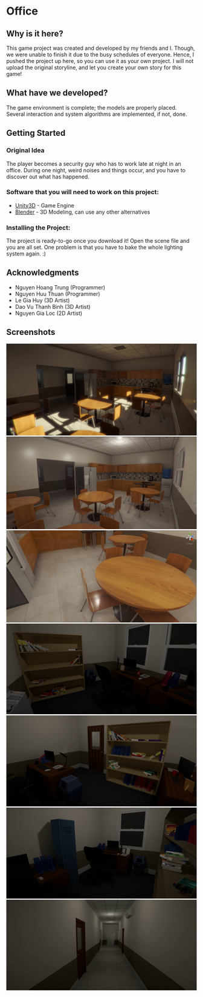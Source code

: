 # Office

## Why is it here?
This game project was created and developed by my friends and I. Though, we were unable to finish it 
due to the busy schedules of everyone. Hence, I pushed the project up here, so you can use it
as your own project. I will not upload the original storyline, and let you create your own story for this game!

## What have we developed?
The game environment is complete; the models are properly placed. Several interaction and system algorithms
are implemented, if not, done.

## Getting Started
### Original Idea
The player becomes a security guy who has to work late at night in an office. During one night, weird noises and things occur, and you have to discover out what has happened.

### Software that you will need to work on this project:

* [Unity3D](https://store.unity.com) - Game Engine
* [Blender](https://www.blender.org/download/) - 3D Modeling, can use any other alternatives

### Installing the Project:
The project is ready-to-go once you download it! Open the scene file and you are all set. One problem is that you have to bake the whole lighting system again. :)

## Acknowledgments
* Nguyen Hoang Trung (Programmer)
* Nguyen Huu Thuan (Programmer)
* Le Gia Huy (3D Artist)
* Dao Vu Thanh Binh (3D Artist)
* Nguyen Gia Loc (2D Artist)

## Screenshots
![Dining Room](/Screenshots/light_test_1.jpg?raw=true "Light Test")
![Dining Room](/Screenshots/light_test_2.jpg?raw=true "Light Test 2")
![Chair](/Screenshots/texture_test_1.jpg?raw=true "Texture Test")
![Office Room](/Screenshots/room_1.jpg?raw=true "Room")
![Office Room](/Screenshots/room_2.jpg?raw=true "Room")
![Office Room](/Screenshots/room_3.jpg?raw=true "Room")
![Hallway](/Screenshots/hall_1.jpg?raw=true "Room")
